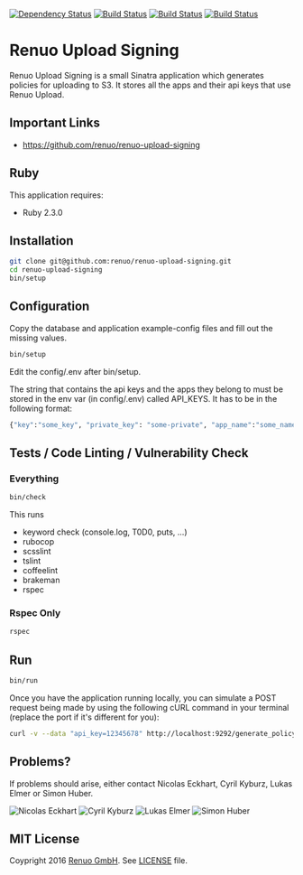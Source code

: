 [![Dependency Status](https://gemnasium.com/badges/github.com/renuo/renuo-upload-signing.svg)](https://gemnasium.com/github.com/renuo/renuo-upload-signing) [![Build Status](https://travis-ci.org/renuo/renuo-upload-signing.svg?branch=master)](https://travis-ci.org/renuo/renuo-upload-signing) [![Build Status](https://travis-ci.org/renuo/renuo-upload-signing.svg?branch=develop)](https://travis-ci.org/renuo/renuo-upload-signing) [![Build Status](https://travis-ci.org/renuo/renuo-upload-signing.svg?branch=testing)](https://travis-ci.org/renuo/renuo-upload-signing)

# Renuo Upload Signing

Renuo Upload Signing is a small Sinatra application which generates policies for 
uploading to S3. It stores all the apps and their api keys that use Renuo Upload.

## Important Links

* https://github.com/renuo/renuo-upload-signing

## Ruby

This application requires:

- Ruby 2.3.0

## Installation

```sh
git clone git@github.com:renuo/renuo-upload-signing.git
cd renuo-upload-signing
bin/setup
```

## Configuration

Copy the database and application example-config files and fill out the missing values.

```sh
bin/setup
```

Edit the config/.env after bin/setup.

The string that contains the api keys and the apps they belong to must be stored in the 
env var (in config/.env) called API_KEYS. It has to be in the following format:

```sh
{"key":"some_key", "private_key": "some-private", "app_name":"some_name","env": "some_env"};{"key":"some_key", "private_key": "some-private", "app_name":"some_name","env": "some_env"};...
```

## Tests / Code Linting / Vulnerability Check

### Everything

```sh
bin/check
```

This runs

* keyword check (console.log, T0D0, puts, ...)
* rubocop
* scsslint
* tslint
* coffeelint
* brakeman
* rspec

### Rspec Only

```sh
rspec
```

## Run

```sh
bin/run
```

Once you have the application running locally, you can simulate a POST request being made by using the
following cURL command in your terminal (replace the port if it's different for you):

```sh
curl -v --data "api_key=12345678" http://localhost:9292/generate_policy
```

## Problems?

If problems should arise, either contact Nicolas Eckhart, Cyril Kyburz, Lukas Elmer or Simon Huber.

![Nicolas Eckhart](http://www.gravatar.com/avatar/742cec893c283daf4a3c287ef2681599)
![Cyril Kyburz](http://www.gravatar.com/avatar/4f522497d9145b89661c381d5fd7a50c)
![Lukas Elmer](https://www.gravatar.com/avatar/697b8e2d3bde4d895eca4fe2dcfe9239)
![Simon Huber](https://www.gravatar.com/avatar/af962bd3439b7473d4344a0f42c3087c)

## MIT License

Coypright 2016 [Renuo GmbH](https://www.renuo.ch/). See [LICENSE](LICENSE) file.
